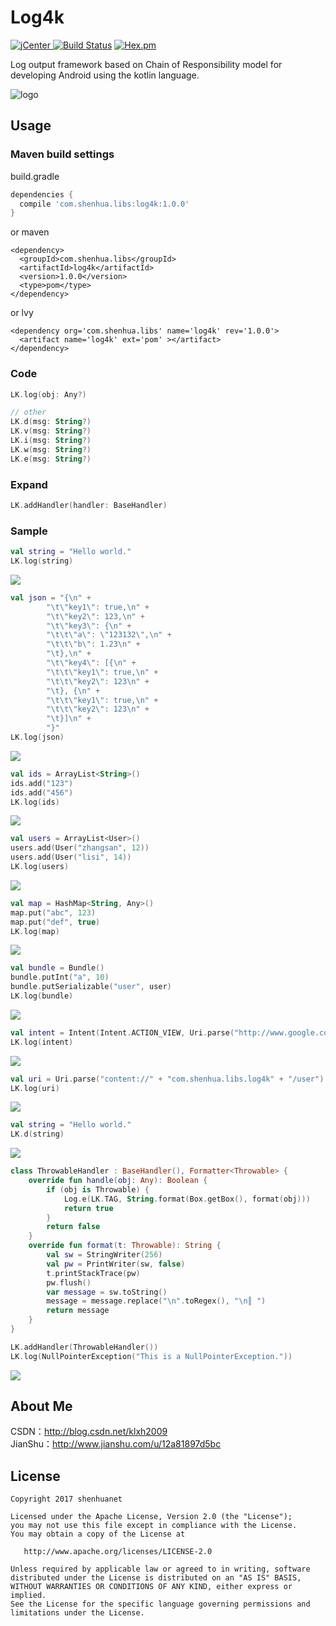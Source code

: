 # Log4k
[![jCenter](https://img.shields.io/badge/version-1.0.0-yellowgreen.svg) ](https://dl.bintray.com/shenhuanetos/maven/com/shenhua/libs/log4k/1.0.0/)
[![Build Status](https://img.shields.io/travis/rust-lang/rust/master.svg)](https://bintray.com/shenhuanetos/maven/log4k)
[![Hex.pm](https://img.shields.io/hexpm/l/plug.svg)](https://www.apache.org/licenses/LICENSE-2.0.html)

Log output framework based on Chain of Responsibility model for developing Android using the kotlin language.

![logo](https://raw.githubusercontent.com/shenhuanet/Log4k/master/art/log4k.png)

## Usage
### Maven build settings
build.gradle
```gradle
dependencies {
  compile 'com.shenhua.libs:log4k:1.0.0'
}
```
or maven
```maven
<dependency>
  <groupId>com.shenhua.libs</groupId>
  <artifactId>log4k</artifactId>
  <version>1.0.0</version>
  <type>pom</type>
</dependency>
```
or lvy
```lvy
<dependency org='com.shenhua.libs' name='log4k' rev='1.0.0'>
  <artifact name='log4k' ext='pom' ></artifact>
</dependency>
```
### Code
```kotlin
LK.log(obj: Any?)

// other
LK.d(msg: String?)
LK.v(msg: String?)
LK.i(msg: String?)
LK.w(msg: String?)
LK.e(msg: String?)
```
### Expand
```kotlin
LK.addHandler(handler: BaseHandler)
```
### Sample
```kotlin
val string = "Hello world."
LK.log(string)
```
![](https://github.com/shenhuanet/Log4k/blob/master/art/001.png)

```kotlin
val json = "{\n" +
        "\t\"key1\": true,\n" +
        "\t\"key2\": 123,\n" +
        "\t\"key3\": {\n" +
        "\t\t\"a\": \"123132\",\n" +
        "\t\t\"b\": 1.23\n" +
        "\t},\n" +
        "\t\"key4\": [{\n" +
        "\t\t\"key1\": true,\n" +
        "\t\t\"key2\": 123\n" +
        "\t}, {\n" +
        "\t\t\"key1\": true,\n" +
        "\t\t\"key2\": 123\n" +
        "\t}]\n" +
        "}"
LK.log(json)
```
![](https://github.com/shenhuanet/Log4k/blob/master/art/002.png)

```kotlin
val ids = ArrayList<String>()
ids.add("123")
ids.add("456")
LK.log(ids)
```
![](https://github.com/shenhuanet/Log4k/blob/master/art/003.png)

```kotlin
val users = ArrayList<User>()
users.add(User("zhangsan", 12))
users.add(User("lisi", 14))
LK.log(users)
```
![](https://github.com/shenhuanet/Log4k/blob/master/art/004.png)

```kotlin
val map = HashMap<String, Any>()
map.put("abc", 123)
map.put("def", true)
LK.log(map)
```
![](https://github.com/shenhuanet/Log4k/blob/master/art/005.png)

```kotlin
val bundle = Bundle()
bundle.putInt("a", 10)
bundle.putSerializable("user", user)
LK.log(bundle)
```
![](https://github.com/shenhuanet/Log4k/blob/master/art/006.png)

```kotlin
val intent = Intent(Intent.ACTION_VIEW, Uri.parse("http://www.google.com"))
LK.log(intent)
```
![](https://github.com/shenhuanet/Log4k/blob/master/art/007.png)

```kotlin
val uri = Uri.parse("content://" + "com.shenhua.libs.log4k" + "/user")
LK.log(uri)
```
![](https://github.com/shenhuanet/Log4k/blob/master/art/008.png)

```kotlin
val string = "Hello world."
LK.d(string)
```
![](https://github.com/shenhuanet/Log4k/blob/master/art/009.png)

```kotlin
class ThrowableHandler : BaseHandler(), Formatter<Throwable> {
    override fun handle(obj: Any): Boolean {
        if (obj is Throwable) {
            Log.e(LK.TAG, String.format(Box.getBox(), format(obj)))
            return true
        }
        return false
    }
    override fun format(t: Throwable): String {
        val sw = StringWriter(256)
        val pw = PrintWriter(sw, false)
        t.printStackTrace(pw)
        pw.flush()
        var message = sw.toString()
        message = message.replace("\n".toRegex(), "\n║ ")
        return message
    }
}

LK.addHandler(ThrowableHandler())
LK.log(NullPointerException("This is a NullPointerException."))
```
![](https://github.com/shenhuanet/Log4k/blob/master/art/010.png)

## About Me
CSDN：http://blog.csdn.net/klxh2009<br>
JianShu：http://www.jianshu.com/u/12a81897d5bc

## License

    Copyright 2017 shenhuanet

    Licensed under the Apache License, Version 2.0 (the "License");
    you may not use this file except in compliance with the License.
    You may obtain a copy of the License at

       http://www.apache.org/licenses/LICENSE-2.0

    Unless required by applicable law or agreed to in writing, software
    distributed under the License is distributed on an "AS IS" BASIS,
    WITHOUT WARRANTIES OR CONDITIONS OF ANY KIND, either express or implied.
    See the License for the specific language governing permissions and
    limitations under the License.